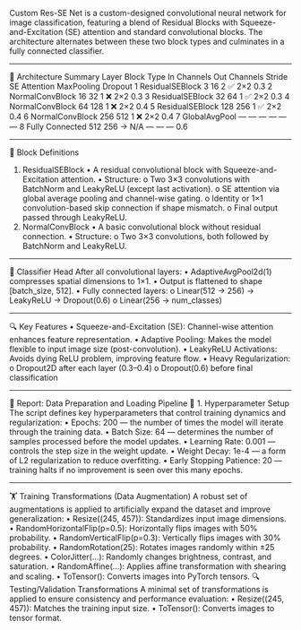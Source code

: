 Custom Res-SE Net is a custom-designed convolutional neural network for image classification, featuring a blend of Residual Blocks with Squeeze-and-Excitation (SE) attention and standard convolutional blocks. The architecture alternates between these two block types and culminates in a fully connected classifier.
________________________________________
🧱 Architecture Summary
Layer	Block Type	In Channels	Out Channels	Stride	SE Attention	MaxPooling	Dropout
1	ResidualSEBlock	3	16	2	✅	2×2	0.3
2	NormalConvBlock	16	32	1	❌	2×2	0.3
3	ResidualSEBlock	32	64	1	✅	2×2	0.3
4	NormalConvBlock	64	128	1	❌	2×2	0.4
5	ResidualSEBlock	128	256	1	✅	2×2	0.4
6	NormalConvBlock	256	512	1	❌	2×2	0.4
7	GlobalAvgPool	—	—	—	—	—	—
8	Fully Connected	512	256 → N/A	—	—	—	0.6
________________________________________
🧠 Block Definitions
1. ResidualSEBlock
•	A residual convolutional block with Squeeze-and-Excitation attention.
•	Structure:
o	Two 3×3 convolutions with BatchNorm and LeakyReLU (except last activation).
o	SE attention via global average pooling and channel-wise gating.
o	Identity or 1×1 convolution-based skip connection if shape mismatch.
o	Final output passed through LeakyReLU.
2. NormalConvBlock
•	A basic convolutional block without residual connection.
•	Structure:
o	Two 3×3 convolutions, both followed by BatchNorm and LeakyReLU.
________________________________________
🧮 Classifier Head
After all convolutional layers:
•	AdaptiveAvgPool2d(1) compresses spatial dimensions to 1×1.
•	Output is flattened to shape [batch_size, 512].
•	Fully connected layers:
o	Linear(512 → 256) → LeakyReLU → Dropout(0.6)
o	Linear(256 → num_classes)
________________________________________
🔍 Key Features
•	Squeeze-and-Excitation (SE): Channel-wise attention enhances feature representation.
•	Adaptive Pooling: Makes the model flexible to input image size (post-convolution).
•	LeakyReLU Activations: Avoids dying ReLU problem, improving feature flow.
•	Heavy Regularization:
o	Dropout2D after each layer (0.3–0.4)
o	Dropout(0.6) before final classification
________________________________________
📄 Report: Data Preparation and Loading Pipeline
🔧 1. Hyperparameter Setup
The script defines key hyperparameters that control training dynamics and regularization:
•	Epochs: 200 — the number of times the model will iterate through the training data.
•	Batch Size: 64 — determines the number of samples processed before the model updates.
•	Learning Rate: 0.001 — controls the step size in the weight update.
•	Weight Decay: 1e-4 — a form of L2 regularization to reduce overfitting.
•	Early Stopping Patience: 20 — training halts if no improvement is seen over this many epochs.
________________________________________
🏋️ Training Transformations (Data Augmentation)
A robust set of augmentations is applied to artificially expand the dataset and improve generalization:
•	Resize((245, 457)): Standardizes input image dimensions.
•	RandomHorizontalFlip(p=0.5): Horizontally flips images with 50% probability.
•	RandomVerticalFlip(p=0.3): Vertically flips images with 30% probability.
•	RandomRotation(25): Rotates images randomly within ±25 degrees.
•	ColorJitter(...): Randomly changes brightness, contrast, and saturation.
•	RandomAffine(...): Applies affine transformation with shearing and scaling.
•	ToTensor(): Converts images into PyTorch tensors.
🔍 Testing/Validation Transformations
A minimal set of transformations is applied to ensure consistency and performance evaluation:
•	Resize((245, 457)): Matches the training input size.
•	ToTensor(): Converts images to tensor format.

